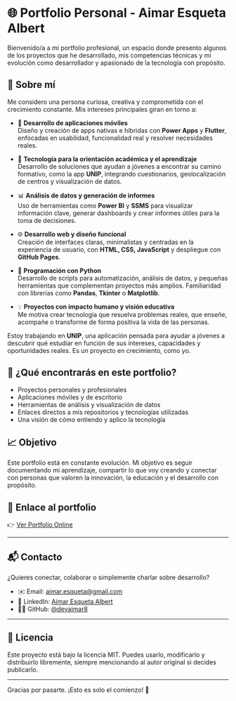 # 🌐 Portfolio Personal - Aimar Esqueta Albert

Bienvenido/a a mi portfolio profesional, un espacio donde presento algunos de los proyectos que he desarrollado, mis competencias técnicas y mi evolución como desarrollador y apasionado de la tecnología con propósito.

## 🚀 Sobre mí

Me considero una persona curiosa, creativa y comprometida con el crecimiento constante. Mis intereses principales giran en torno a:

- 📱 **Desarrollo de aplicaciones móviles**  
  Diseño y creación de apps nativas e híbridas con **Power Apps** y **Flutter**, enfocadas en usabilidad, funcionalidad real y resolver necesidades reales.

- 🧭 **Tecnología para la orientación académica y el aprendizaje**  
  Desarrollo de soluciones que ayudan a jóvenes a encontrar su camino formativo, como la app **UNIP**, integrando cuestionarios, geolocalización de centros y visualización de datos.

- 📊 **Análisis de datos y generación de informes**  
  Uso de herramientas como **Power BI** y **SSMS** para visualizar información clave, generar dashboards y crear informes útiles para la toma de decisiones.

- 🌐 **Desarrollo web y diseño funcional**  
  Creación de interfaces claras, minimalistas y centradas en la experiencia de usuario, con **HTML, CSS, JavaScript** y despliegue con **GitHub Pages**.

- 🐍 **Programación con Python**  
  Desarrollo de scripts para automatización, análisis de datos, y pequeñas herramientas que complementan proyectos más amplios. Familiaridad con librerías como **Pandas**, **Tkinter** o **Matplotlib**.

- 💡 **Proyectos con impacto humano y visión educativa**  
  Me motiva crear tecnología que resuelva problemas reales, que enseñe, acompañe o transforme de forma positiva la vida de las personas.

Estoy trabajando en **UNIP**, una aplicación pensada para ayudar a jóvenes a descubrir qué estudiar en función de sus intereses, capacidades y oportunidades reales. Es un proyecto en crecimiento, como yo.

## 📁 ¿Qué encontrarás en este portfolio?

- Proyectos personales y profesionales
- Aplicaciones móviles y de escritorio
- Herramientas de análisis y visualización de datos
- Enlaces directos a mis repositorios y tecnologías utilizadas
- Una visión de cómo entiendo y aplico la tecnología

## 📈 Objetivo

Este portfolio está en constante evolución. Mi objetivo es seguir documentando mi aprendizaje, compartir lo que voy creando y conectar con personas que valoren la innovación, la educación y el desarrollo con propósito.

## 🔗 Enlace al portfolio

👉 [Ver Portfolio Online](https://devaimar8.github.io/PortfolioAimar/)

---

## 📬 Contacto 

¿Quieres conectar, colaborar o simplemente charlar sobre desarrollo?

- ✉️ Email: [aimar.esqueta@gmail.com](mailto:aimar.esqueta@gmail.com)
- 💼 LinkedIn: [Aimar Esqueta Albert](https://www.linkedin.com/in/aimar-esqueta-albert/)
- 🧑‍💻 GitHub: [@devaimar8](https://github.com/devaimar8)

---

## 📄 Licencia
Este proyecto está bajo la licencia MIT.
Puedes usarlo, modificarlo y distribuirlo libremente, siempre mencionando al autor original si decides publicarlo.

---

Gracias por pasarte. ¡Esto es solo el comienzo! 🚀
